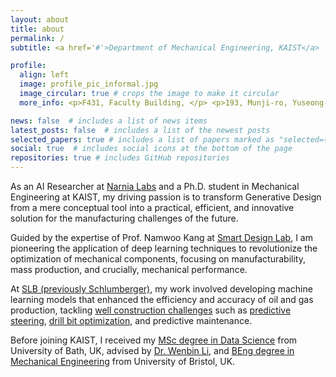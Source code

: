 ```yaml
---
layout: about
title: about
permalink: /
subtitle: <a href='#'>Department of Mechanical Engineering, KAIST</a>

profile:
  align: left
  image: profile_pic_informal.jpg
  image_circular: true # crops the image to make it circular
  more_info: <p>F431, Faculty Building, </p> <p>193, Munji-ro, Yuseong-gu, </p> <p>Daejeon, Republic of Korea</p>

news: false  # includes a list of news items
latest_posts: false  # includes a list of the newest posts
selected_papers: true # includes a list of papers marked as "selected={true}"
social: true  # includes social icons at the bottom of the page
repositories: true # includes GitHub repositories
---
```


As an AI Researcher at [Narnia Labs](https://www.narnia.ai/) and a Ph.D. student in Mechanical Engineering at KAIST, my driving passion is to transform Generative Design from a mere conceptual tool into a practical, efficient, and innovative solution for the manufacturing challenges of the future. 

Guided by the expertise of Prof. Namwoo Kang at [Smart Design Lab](http://www.smartdesignlab.org/index.html), I am pioneering the application of deep learning techniques to revolutionize the optimization of mechanical components, focusing on manufacturability, mass production, and crucially, mechanical performance.

At [SLB (previously Schlumberger)](https://www.slb.com/), my work involved developing machine learning models that enhanced the efficiency and accuracy of oil and gas production, tackling [well construction challenges](https://www.slb.com/products-and-services/innovating-in-oil-and-gas/drilling/bottomhole-assemblies) such as [predictive steering](https://www.slb.com/products-and-services/innovating-in-oil-and-gas/drilling/bottomhole-assemblies/directional-drilling/autonomous-solutions), [drill bit optimization](https://www.slb.com/products-and-services/innovating-in-oil-and-gas/drilling/bottomhole-assemblies/drill-bits), and predictive maintenance.

Before joining KAIST, I received my [MSc degree in Data Science](https://www.bath.ac.uk/courses/postgraduate-2024/taught-postgraduate-courses/msc-data-science-with-professional-placement/) from University of Bath, UK, advised by [Dr. Wenbin Li](https://peringlab.org/), and [BEng degree in Mechanical Engineering](https://www.bristol.ac.uk/study/undergraduate/2024/mechanical-engineering/beng-mechanical-engineering/) from University of Bristol, UK.
